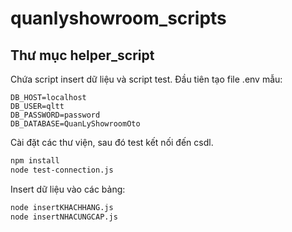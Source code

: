 # quanlyshowroom_scripts

## Thư mục helper_script

Chứa script insert dữ liệu và script test. Đầu tiên  tạo file .env mẫu:
```
DB_HOST=localhost
DB_USER=qltt
DB_PASSWORD=password
DB_DATABASE=QuanLyShowroomOto
```
Cài đặt các thư viện, sau đó test kết nối đến csdl.
```sh
npm install
node test-connection.js
```
Insert dữ liệu vào các bảng:
```sh
node insertKHACHHANG.js
node insertNHACUNGCAP.js 
```

